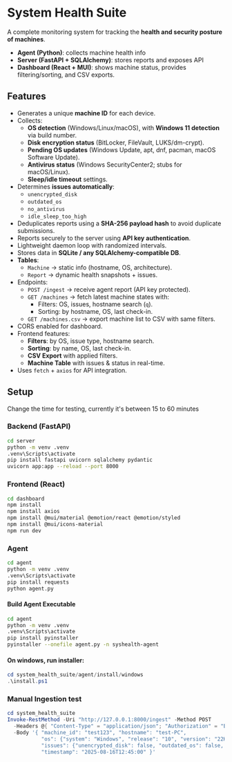 # System Health Suite

A complete monitoring system for tracking the **health and security posture of machines**.

- **Agent (Python)**: collects machine health info
- **Server (FastAPI + SQLAlchemy)**: stores reports and exposes API
- **Dashboard (React + MUI)**: shows machine status, provides filtering/sorting, and CSV exports.

## Features

- Generates a unique **machine ID** for each device.
- Collects:
  - **OS detection** (Windows/Linux/macOS), with **Windows 11 detection** via build number.
  - **Disk encryption status** (BitLocker, FileVault, LUKS/dm-crypt).
  - **Pending OS updates** (Windows Update, apt, dnf, pacman, macOS Software Update).
  - **Antivirus status** (Windows SecurityCenter2; stubs for macOS/Linux).
  - **Sleep/idle timeout** settings.
- Determines **issues automatically**:
  - `unencrypted_disk`
  - `outdated_os`
  - `no_antivirus`
  - `idle_sleep_too_high`
- Deduplicates reports using a **SHA-256 payload hash** to avoid duplicate submissions.
- Reports securely to the server using **API key authentication**.
- Lightweight daemon loop with randomized intervals.
- Stores data in **SQLite / any SQLAlchemy-compatible DB**.
- **Tables**:
  - `Machine` → static info (hostname, OS, architecture).
  - `Report` → dynamic health snapshots + issues.
- Endpoints:
  - `POST /ingest` → receive agent report (API key protected).
  - `GET /machines` → fetch latest machine states with:
    - Filters: OS, issues, hostname search (`q`).
    - Sorting: by hostname, OS, last check-in.
  - `GET /machines.csv` → export machine list to CSV with same filters.
- CORS enabled for dashboard.
- Frontend features:
  - **Filters**: by OS, issue type, hostname search.
  - **Sorting**: by name, OS, last check-in.
  - **CSV Export** with applied filters.
  - **Machine Table** with issues & status in real-time.
- Uses `fetch` + `axios` for API integration.

## Setup

Change the time for testing, currently it's between 15 to 60 minutes

### Backend (FastAPI)

```bash
cd server
python -m venv .venv
.venv\Scripts\activate
pip install fastapi uvicorn sqlalchemy pydantic
uvicorn app:app --reload --port 8000
```

### Frontend (React)

```bash
cd dashboard
npm install
npm install axios
npm install @mui/material @emotion/react @emotion/styled
npm install @mui/icons-material
npm run dev
```

### Agent

```bash
cd agent
python -m venv .venv
.venv\Scripts\activate
pip install requests
python agent.py
```

#### Build Agent Executable

```bash
cd agent
python -m venv .venv
.venv\Scripts\activate
pip install pyinstaller
pyinstaller --onefile agent.py -n syshealth-agent
```

#### On windows, run installer:

```powershell
cd system_health_suite/agent/install/windows
.\install.ps1
```

### Manual Ingestion test

```powershell
cd system_health_suite
Invoke-RestMethod -Uri "http://127.0.0.1:8000/ingest" -Method POST
  -Headers @{ "Content-Type" = "application/json"; "Authorization" = "Bearer DEV_AGENT_KEY" }`
  -Body '{ "machine_id": "test123", "hostname": "test-PC",
           "os": {"system": "Windows", "release": "10", "version": "22H2", "architecture": "x64"}, "checks": {"disk_encryption": true, "antivirus": true},
           "issues": {"unencrypted_disk": false, "outdated_os": false, "no_antivirus": false, "idle_sleep_too_high": true},
           "timestamp": "2025-08-16T12:45:00" }'
```
